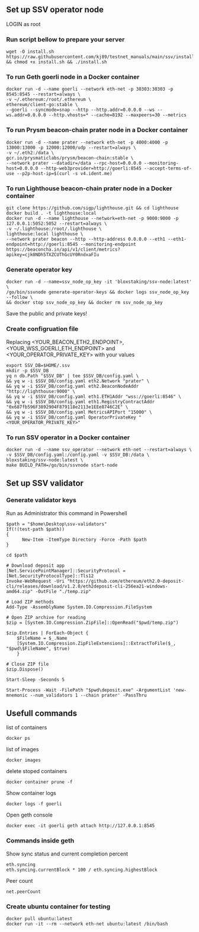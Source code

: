 ## Set up SSV operator node

LOGIN as root

### Run script bellow to prepare your server
```
wget -O install.sh https://raw.githubusercontent.com/kj89/testnet_manuals/main/ssv/install.sh && chmod +x install.sh && ./install.sh
```

### To run Geth goerli node in a Docker container
```
docker run -d --name goerli --network eth-net -p 30303:30303 -p 8545:8545 --restart=always \
-v ~/.ethereum:/root/.ethereum \
ethereum/client-go:stable \
--goerli --syncmode=snap --http --http.addr=0.0.0.0 --ws --ws.addr=0.0.0.0 --http.vhosts=* --cache=8192 --maxpeers=30 --metrics 
```

### To run Prysm beacon-chain prater node in a Docker container
```
docker run -d --name prater --network eth-net -p 4000:4000 -p 13000:13000 -p 12000:12000/udp --restart=always \
-v ~/.eth2:/data \
gcr.io/prysmaticlabs/prysm/beacon-chain:stable \
--network prater --datadir=/data --rpc-host=0.0.0.0 --monitoring-host=0.0.0.0 --http-web3provider=http://goerli:8545 --accept-terms-of-use --p2p-host-ip=$(curl -s v4.ident.me)
```

### To run Lighthouse beacon-chain prater node in a Docker container
```
git clone https://github.com/sigp/lighthouse.git && cd lighthouse
docker build . -t lighthouse:local
docker run -d --name lighthouse --network=eth-net -p 9000:9000 -p 127.0.0.1:5052:5052 --restart=always \
-v ~/.lighthouse:/root/.lighthouse \
lighthouse:local lighthouse \
--network prater beacon --http --http-address 0.0.0.0 --eth1 --eth1-endpoint=http://goerli:8545 --monitoring-endpoint https://beaconcha.in/api/v1/client/metrics?apikey=cjk0NDh5TXZCUThGcUY0RndxaFIu
```

### Generate operator key
```
docker run -d --name=ssv_node_op_key -it 'bloxstaking/ssv-node:latest' \
/go/bin/ssvnode generate-operator-keys && docker logs ssv_node_op_key --follow \
&& docker stop ssv_node_op_key && docker rm ssv_node_op_key
```
Save the public and private keys!

### Create configruation file
Replacing <YOUR_BEACON_ETH2_ENDPOINT>, <YOUR_WSS_GOERLI_ETH_ENDPOINT> and <YOUR_OPERATOR_PRIVATE_KEY> with your values
```
export SSV_DB=$HOME/.ssv
mkdir -p $SSV_DB
yq n db.Path "$SSV_DB" | tee $SSV_DB/config.yaml \
&& yq w -i $SSV_DB/config.yaml eth2.Network "prater" \
&& yq w -i $SSV_DB/config.yaml eth2.BeaconNodeAddr "http://lighthouse:9000" \
&& yq w -i $SSV_DB/config.yaml eth1.ETH1Addr "wss://goerli:8546" \
&& yq w -i $SSV_DB/config.yaml eth1.RegistryContractAddr "0x687fb596F3892904F879118e2113e1EEe8746C2E" \
&& yq w -i $SSV_DB/config.yaml MetricsAPIPort "15000" \
&& yq w -i $SSV_DB/config.yaml OperatorPrivateKey "<YOUR_OPERATOR_PRIVATE_KEY>"
```

### To run SSV operator in a Docker container
```
docker run -d --name ssv_operator --network eth-net --restart=always \
-v $SSV_DB/config.yaml:/config.yaml -v $SSV_DB:/data \
bloxstaking/ssv-node:latest \
make BUILD_PATH=/go/bin/ssvnode start-node
```

## Set up SSV validator

### Generate validator keys
Run as Administrator this command in Powershell
```
$path = "$home\Desktop\ssv-validators"
If(!(test-path $path))
{
      New-Item -ItemType Directory -Force -Path $path
}

cd $path

# Download deposit app
[Net.ServicePointManager]::SecurityProtocol = [Net.SecurityProtocolType]::Tls12
Invoke-WebRequest -Uri "https://github.com/ethereum/eth2.0-deposit-cli/releases/download/v1.2.0/eth2deposit-cli-256ea21-windows-amd64.zip" -OutFile "./temp.zip"

# Load ZIP methods
Add-Type -AssemblyName System.IO.Compression.FileSystem

# Open ZIP archive for reading
$zip = [System.IO.Compression.ZipFile]::OpenRead("$pwd/temp.zip")

$zip.Entries | ForEach-Object { 
    $FileName = $_.Name
    [System.IO.Compression.ZipFileExtensions]::ExtractToFile($_, "$pwd\$FileName", $true)
    }

# Close ZIP file
$zip.Dispose()

Start-Sleep -Seconds 5

Start-Process -Wait -FilePath "$pwd\deposit.exe" -ArgumentList 'new-mnemonic --num_validators 1 --chain prater' -PassThru

```

## Usefull commands
list of containers
```
docker ps
```

list of images
```
docker images
```

delete stoped containers
```
docker container prune -f
```

Show container logs
```
docker logs -f goerli
```

Open geth console
```
docker exec -it goerli geth attach http://127.0.0.1:8545
```

### Commands inside geth
Show sync status and current completion percent
```
eth.syncing
eth.syncing.currentBlock * 100 / eth.syncing.highestBlock

```

Peer count
```
net.peerCount
```

### Create ubuntu container for testing
```
docker pull ubuntu:latest
docker run -it --rm --network eth-net ubuntu:latest /bin/bash 
```
